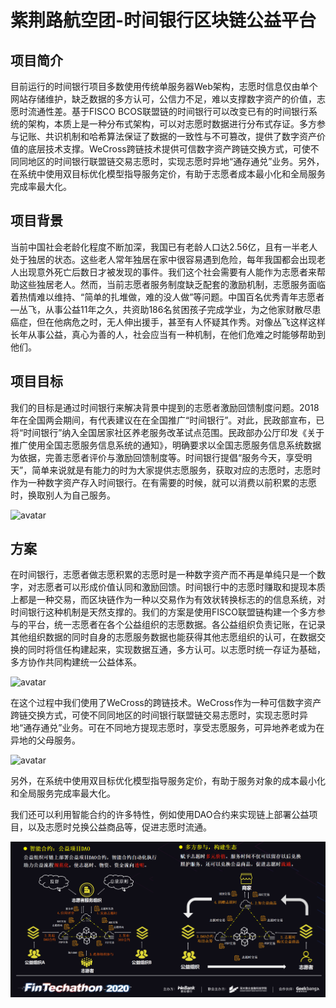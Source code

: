 # 紫荆路航空团-时间银行区块链公益平台

## 项目简介

目前运行的时间银行项目多数使用传统单服务器Web架构，志愿时信息仅由单个网站存储维护，缺乏数据的多方认可，公信力不足，难以支撑数字资产的价值，志愿时流通性差。基于FISCO BCOS联盟链的时间银行可以改变已有的时间银行系统的架构，本质上是一种分布式架构，可以对志愿时数据进行分布式存证。多方参与记账、共识机制和哈希算法保证了数据的一致性与不可篡改，提供了数字资产价值的底层技术支撑。WeCross跨链技术提供可信数字资产跨链交换方式，可使不同同地区的时间银行联盟链交易志愿时，实现志愿时异地“通存通兑”业务。另外，在系统中使用双目标优化模型指导服务定价，有助于志愿者成本最小化和全局服务完成率最大化。

## 项目背景

当前中国社会老龄化程度不断加深，我国已有老龄人口达2.56亿，且有一半老人处于独居的状态。这些老人常年独居在家中很容易遇到危险，每年我国都会出现老人出现意外死亡后数日才被发现的事件。我们这个社会需要有人能作为志愿者来帮助这些独居老人。然而，当前志愿者服务制度缺乏配套的激励机制，志愿服务面临着热情难以维持、“简单的扎堆做，难的没人做”等问题。中国百名优秀青年志愿者—丛飞，从事公益11年之久，共资助186名贫困孩子完成学业，为之他家财散尽患癌症，但在他病危之时，无人伸出援手，甚至有人怀疑其作秀。对像丛飞这样这样长年从事公益，真心为善的人，社会应当有一种机制，在他们危难之时能够帮助到他们。

## 项目目标

我们的目标是通过时间银行来解决背景中提到的志愿者激励回馈制度问题。2018年在全国两会期间，有代表建议在在全国推广“时间银行”。对此，民政部宣布，已将“时间银行”纳入全国居家社区养老服务改革试点范围。民政部办公厅印发《关于推广使用全国志愿服务信息系统的通知》，明确要求以全国志愿服务信息系统数据为依据，完善志愿者评价与激励回馈制度等。时间银行提倡“服务今天，享受明天”，简单来说就是有能力的时为大家提供志愿服务，获取对应的志愿时，志愿时作为一种数字资产存入时间银行。在有需要的时候，就可以消费以前积累的志愿时，换取别人为自己服务。

![avatar](./img/1.png)

 

## 方案

在时间银行，志愿者做志愿积累的志愿时是一种数字资产而不再是单纯只是一个数字，对志愿者可以形成价值认同和激励回馈。时间银行中的志愿时赚取和提现本质上都是一种交易，而区块链作为一种以交易作为有效状转换标志的的信息系统，对时间银行这种机制是天然支撑的。我们的方案是使用FISCO联盟链构建一个多方参与的平台，统一志愿者在各个公益组织的志愿数据。各公益组织负责记账，在记录其他组织数据的同时自身的志愿服务数据也能获得其他志愿组织的认可，在数据交换的同时将信任构建起来，实现数据互通，多方认可。以志愿时统一存证为基础，多方协作共同构建统一公益体系。

![avatar](./img/2.png) 

在这个过程中我们使用了WeCross的跨链技术。WeCross作为一种可信数字资产跨链交换方式，可使不同同地区的时间银行联盟链交易志愿时，实现志愿时异地“通存通兑”业务。可在不同地方提现志愿时，享受志愿服务，可异地养老或为在异地的父母服务。

![avatar](./img/3.png) 

另外，在系统中使用双目标优化模型指导服务定价，有助于服务对象的成本最小化和全局服务完成率最大化。 

我们还可以利用智能合约的许多特性，例如使用DAO合约来实现链上部署公益项目，以及志愿时兑换公益商品等，促进志愿时流通。

![avatar](./img/4.png) 